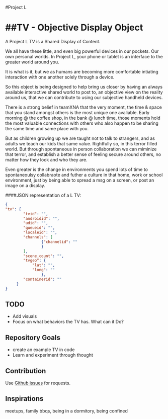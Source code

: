 #Project L

##TV - Objective Display Object
===

A Project L TV is a Shared Display of Content.

 We all have these little, and even big powerful devices in our pockets. Our own personal worlds.
In Project L, your phone or tablet is an interface to the greater world around you.

 It is what is it, but we as humans are becoming more comfortable intiating interaction with one another solely
through a device.

 So this object is being designed to help bring us closer by having an always available interactive shared world to post to, an objective view on the reality around us, that we can contribute to using our subjective handheld devices.

 There is a strong belief in teamXNA that the very moment, the time & space that you stand amongst others is the most unique one avaliable. Early morning @ the coffee shop, in the bank @ lunch time, those moments hold the most valuable connections with others who also happen to be sharing the same time and same place with you.
 
 But as children growing up we are taught not to talk to strangers, and as adults we teach our kids that same value. Rightfully so, in this terror filled world. But through spontaneous in person collaboration we can miminize that terror, and establish a better sense of feeling secure around others, no matter how they look and who they are.
    
 Even greater is the change in environments you spend lots of time to spontaneoulsy collabraote and futher a culture in that home, work or school environment, just by being able to spread a msg on a screen, or post an image on a display.

####JSON representation of a L TV:

```json
{
"tv": {
        "tvid": "",
        "androidid": "",
        "udid": "",
        "queueid": "",
        "localeid": "",
        "channels": [
                {"channelid": ""
                }
        ],
        "scene_count": "",
        "tvgeo": {
            "lat": "",
            "long": ""
                },
        "containerid": ""
     }
}
```
TODO
------------
* Add visuals
* Focus on what behaviors the TV has. What can it Do?


Repository Goals
------------
* create an example TV in code
* Learn and experiment through thought


Contribution
------------

Use [Github issues](https://github.com/projectL/Tv/issues) for requests.


Inspirations
------------
meetups, family bbqs, being in a dormitory, being confined